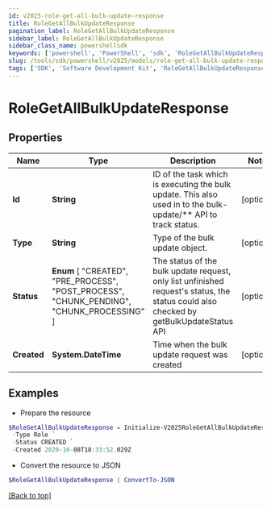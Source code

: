 ```yaml
---
id: v2025-role-get-all-bulk-update-response
title: RoleGetAllBulkUpdateResponse
pagination_label: RoleGetAllBulkUpdateResponse
sidebar_label: RoleGetAllBulkUpdateResponse
sidebar_class_name: powershellsdk
keywords: ['powershell', 'PowerShell', 'sdk', 'RoleGetAllBulkUpdateResponse', 'V2025RoleGetAllBulkUpdateResponse'] 
slug: /tools/sdk/powershell/v2025/models/role-get-all-bulk-update-response
tags: ['SDK', 'Software Development Kit', 'RoleGetAllBulkUpdateResponse', 'V2025RoleGetAllBulkUpdateResponse']
---
```



# RoleGetAllBulkUpdateResponse

## Properties

Name | Type | Description | Notes
------------ | ------------- | ------------- | -------------
**Id** | **String** | ID of the task which is executing the bulk update. This also used in to the bulk-update/** API to track status. | [optional] 
**Type** | **String** | Type of the bulk update object. | [optional] 
**Status** |  **Enum** [  "CREATED",    "PRE_PROCESS",    "POST_PROCESS",    "CHUNK_PENDING",    "CHUNK_PROCESSING" ] | The status of the bulk update request, only list unfinished request's status, the status could also checked by getBulkUpdateStatus API | [optional] 
**Created** | **System.DateTime** | Time when the bulk update request was created | [optional] 

## Examples

- Prepare the resource
```powershell
$RoleGetAllBulkUpdateResponse = Initialize-V2025RoleGetAllBulkUpdateResponse  -Id 2c9180867817ac4d017817c491119a20 `
 -Type Role `
 -Status CREATED `
 -Created 2020-10-08T18:33:52.029Z
```

- Convert the resource to JSON
```powershell
$RoleGetAllBulkUpdateResponse | ConvertTo-JSON
```


[[Back to top]](#) 

